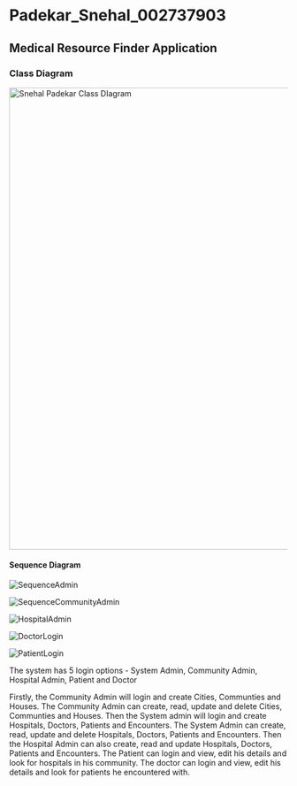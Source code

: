 # Padekar_Snehal_002737903

## Medical Resource Finder Application

### Class Diagram

<img width="836" alt="Snehal Padekar Class DIagram" src="https://user-images.githubusercontent.com/114442288/198923935-17efe2ca-dd2a-4c1d-a3c5-ea3b3423158e.png">


#### Sequence Diagram

![SequenceAdmin](https://user-images.githubusercontent.com/114442288/198919133-914bbdee-d526-41ec-96ab-0a7cee6f6a7a.png)

![SequenceCommunityAdmin](https://user-images.githubusercontent.com/114442288/198924604-68ee87b7-341a-49e7-971b-b663f8c65150.png)

![HospitalAdmin](https://user-images.githubusercontent.com/114442288/198924742-56896435-26a9-4c13-abaf-1cec5bdfcbb4.png)

![DoctorLogin](https://user-images.githubusercontent.com/114442288/198926344-250dda67-a5be-44b4-8a21-fba921d17550.png)

![PatientLogin](https://user-images.githubusercontent.com/114442288/198926427-4d98c506-c1dd-4273-9c83-4f7bdfef3142.png)





The system has 5 login options - System Admin, Community Admin, Hospital Admin, Patient and Doctor

Firstly, the Community Admin will login and create Cities, Communties and Houses. The Community Admin can create, read, update and delete Cities, Communties and Houses.
Then the System admin will login and create Hospitals, Doctors, Patients and Encounters. The System Admin can create, read, update and delete Hospitals, Doctors, Patients and Encounters.
Then the Hospital Admin can also create, read and update Hospitals, Doctors, Patients and Encounters.
The Patient can login and view, edit his details and look for hospitals in his community.
The doctor can login and view, edit his details and look for patients he encountered with.

